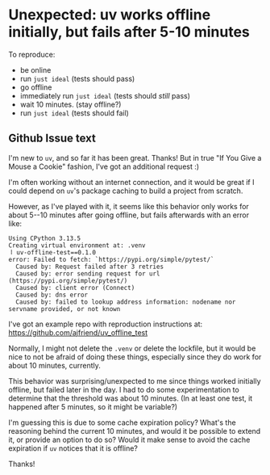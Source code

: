 # Unexpected: uv works offline initially, but fails after 5-10 minutes

To reproduce:

- be online
- run `just ideal` (tests should pass)
- go offline
- immediately run `just ideal` (tests should *still* pass)
- wait 10 minutes. (stay offline?)
- run `just ideal` (tests should fail)


## Github Issue text

I'm new to `uv`, and so far it has been great. Thanks! But in true "If You Give a Mouse a Cookie" fashion, I've got an additional request :)

I'm often working without an internet connection, and it would be great if I could depend on `uv`'s package caching to build a project from scratch.

However, as I've played with it, it seems like this behavior only works for about 5--10 minutes after going offline, but fails afterwards with an error like:

```
Using CPython 3.13.5
Creating virtual environment at: .venv
⠸ uv-offline-test==0.1.0                                                                  error: Failed to fetch: `https://pypi.org/simple/pytest/`
  Caused by: Request failed after 3 retries
  Caused by: error sending request for url (https://pypi.org/simple/pytest/)
  Caused by: client error (Connect)
  Caused by: dns error
  Caused by: failed to lookup address information: nodename nor servname provided, or not known
```

I've got an example repo with reproduction instructions at: https://github.com/ajfriend/uv_offline_test

Normally, I might not delete the `.venv` or delete the lockfile, but it would be nice to not be afraid of doing these things, especially since they do work for about 10 minutes, currently.

This behavior was surprising/unexpected to me since things worked initially offline, but failed later in the day. I had to do some experimentation to determine that the threshold was about 10 minutes. (In at least one test, it happened after 5 minutes, so it might be variable?)

I'm guessing this is due to some cache expiration policy? What's the reasoning behind the current 10 minutes, and would it be possible to extend it, or provide an option to do so? Would it make sense to avoid the cache expiration if `uv` notices that it is offline?

Thanks!
